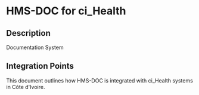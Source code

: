 # HMS-DOC for ci_Health

## Description

Documentation System

## Integration Points

This document outlines how HMS-DOC is integrated with ci_Health systems in Côte d'Ivoire.
